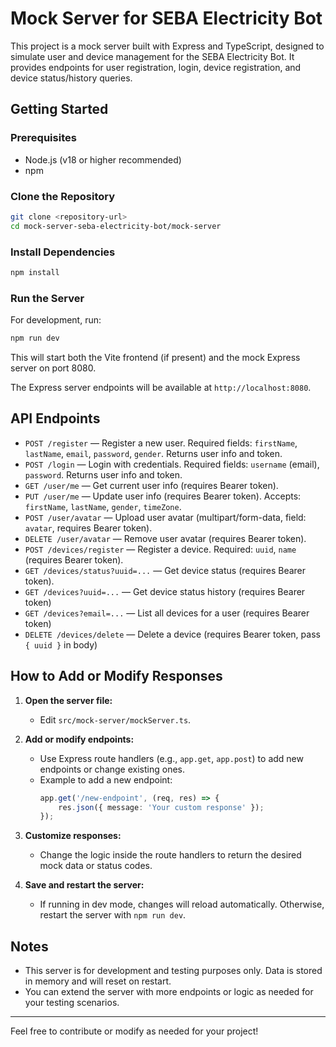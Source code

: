 # Mock Server for SEBA Electricity Bot

This project is a mock server built with Express and TypeScript, designed to simulate user and device management for the SEBA Electricity Bot. It provides endpoints for user registration, login, device registration, and device status/history queries.

## Getting Started

### Prerequisites
- Node.js (v18 or higher recommended)
- npm

### Clone the Repository
```bash
git clone <repository-url>
cd mock-server-seba-electricity-bot/mock-server
```

### Install Dependencies
```bash
npm install
```

### Run the Server
For development, run:
```bash
npm run dev
```
This will start both the Vite frontend (if present) and the mock Express server on port 8080.

The Express server endpoints will be available at `http://localhost:8080`.

## API Endpoints
- `POST /register` — Register a new user. Required fields: `firstName`, `lastName`, `email`, `password`, `gender`. Returns user info and token.
- `POST /login` — Login with credentials. Required fields: `username` (email), `password`. Returns user info and token.
- `GET /user/me` — Get current user info (requires Bearer token).
- `PUT /user/me` — Update user info (requires Bearer token). Accepts: `firstName`, `lastName`, `gender`, `timeZone`.
- `POST /user/avatar` — Upload user avatar (multipart/form-data, field: `avatar`, requires Bearer token).
- `DELETE /user/avatar` — Remove user avatar (requires Bearer token).
- `POST /devices/register` — Register a device. Required: `uuid`, `name` (requires Bearer token).
- `GET /devices/status?uuid=...` — Get device status (requires Bearer token).
- `GET /devices?uuid=...` — Get device status history (requires Bearer token)
- `GET /devices?email=...` — List all devices for a user (requires Bearer token)
- `DELETE /devices/delete` — Delete a device (requires Bearer token, pass `{ uuid }` in body)

## How to Add or Modify Responses

1. **Open the server file:**
   - Edit `src/mock-server/mockServer.ts`.

2. **Add or modify endpoints:**
   - Use Express route handlers (e.g., `app.get`, `app.post`) to add new endpoints or change existing ones.
   - Example to add a new endpoint:
     ```typescript
     app.get('/new-endpoint', (req, res) => {
         res.json({ message: 'Your custom response' });
     });
     ```

3. **Customize responses:**
   - Change the logic inside the route handlers to return the desired mock data or status codes.

4. **Save and restart the server:**
   - If running in dev mode, changes will reload automatically. Otherwise, restart the server with `npm run dev`.

## Notes
- This server is for development and testing purposes only. Data is stored in memory and will reset on restart.
- You can extend the server with more endpoints or logic as needed for your testing scenarios.

---

Feel free to contribute or modify as needed for your project!
